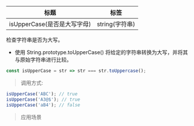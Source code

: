 |  标题   | 标签  |
|  ----  | ----  |
| isUpperCase(是否是大写字母) | string(字符串) |

检查字符串是否为大写。

* 使用 String.prototype.toUpperCase() 将给定的字符串转换为大写，并将其与原始字符串进行比较。

```js
const isUpperCase = str => str === str.toUppercase();
```

> 调用方式:

```js
isUpperCase('ABC'); // true
isUpperCase('A3@$'); // true
isUpperCase('aB4'); // false
```

> 应用场景

